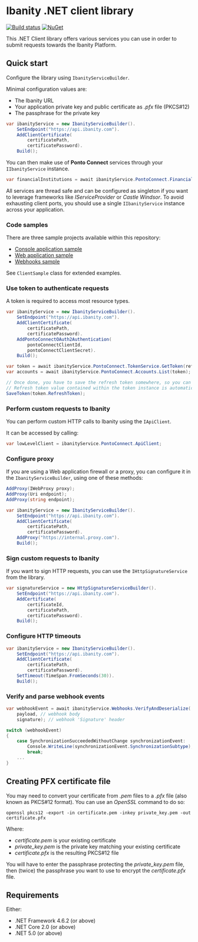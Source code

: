 # Ibanity .NET client library

[![Build status](https://github.com/ibanity/ibanity-dotnet/actions/workflows/ci.yaml/badge.svg)](https://github.com/ibanity/ibanity-dotnet/actions/workflows/ci.yaml)
[![NuGet](https://img.shields.io/nuget/v/Ibanity)](https://www.nuget.org/packages/Ibanity/)

This .NET Client library offers various services you can use in order to submit requests towards the Ibanity Platform.

## Quick start

Configure the library using `IbanityServiceBuilder`.

Minimal configuration values are:

- The Ibanity URL
- Your application private key and public certificate as _.pfx_ file (PKCS#12)
- The passphrase for the private key

```csharp
var ibanityService = new IbanityServiceBuilder().
    SetEndpoint("https://api.ibanity.com").
    AddClientCertificate(
        certificatePath,
        certificatePassword).
    Build();
```

You can then make use of **Ponto Connect** services through your `IIbanityService` instance.

```csharp
var financialInstitutions = await ibanityService.PontoConnect.FinancialInstitutions.List();
```

All services are thread safe and can be configured as singleton if you want to leverage frameworks like _IServiceProvider_ or _Castle Windsor_. To avoid exhausting client ports, you should use a single `IIbanityService` instance across your application.

### Code samples

There are three sample projects available within this repository:

- [Console application sample](https://github.com/ibanity/ibanity-dotnet/tree/master/samples/cli)
- [Web application sample](https://github.com/ibanity/ibanity-dotnet/tree/master/samples/webapp)
- [Webhooks sample](https://github.com/ibanity/ibanity-dotnet/tree/master/samples/webhooks)

See `ClientSample` class for extended examples.

### Use token to authenticate requests

A token is required to access most resource types.

```csharp
var ibanityService = new IbanityServiceBuilder().
    SetEndpoint("https://api.ibanity.com").
    AddClientCertificate(
        certificatePath,
        certificatePassword).
    AddPontoConnectOAuth2Authentication(
        pontoConnectClientId,
        pontoConnectClientSecret).
    Build();

var token = await ibanityService.PontoConnect.TokenService.GetToken(refreshToken);
var accounts = await ibanityService.PontoConnect.Accounts.List(token);

// Once done, you have to save the refresh token somewhere, so you can use it later to get another token.
// Refresh token value contained within the token instance is automatically updated from time to time.
SaveToken(token.RefreshToken);
```

### Perform custom requests to Ibanity

You can perform custom HTTP calls to Ibanity using the `IApiClient`.

It can be accessed by calling:

```csharp
var lowLevelClient = ibanityService.PontoConnect.ApiClient;
```

### Configure proxy

If you are using a Web application firewall or a proxy, you can configure it in the `IbanityServiceBuilder`, using one of these methods:

```csharp
AddProxy(IWebProxy proxy);
AddProxy(Uri endpoint);
AddProxy(string endpoint);
```

```csharp
var ibanityService = new IbanityServiceBuilder().
    SetEndpoint("https://api.ibanity.com").
    AddClientCertificate(
        certificatePath,
        certificatePassword).
    AddProxy("https://internal.proxy.com").
    Build();
```

### Sign custom requests to Ibanity

If you want to sign HTTP requests, you can use the `IHttpSignatureService` from the library.

```csharp
var signatureService = new HttpSignatureServiceBuilder().
    SetEndpoint("https://api.ibanity.com").
    AddCertificate(
        certificateId,
        certificatePath,
        certificatePassword).
    Build();
```

### Configure HTTP timeouts

```csharp
var ibanityService = new IbanityServiceBuilder().
    SetEndpoint("https://api.ibanity.com").
    AddClientCertificate(
        certificatePath,
        certificatePassword).
    SetTimeout(TimeSpan.FromSeconds(30)).
    Build();
```

### Verify and parse webhook events

```csharp
var webhookEvent = await ibanityService.Webhooks.VerifyAndDeserialize(
    payload, // webhook body
    signature); // webhook 'Signature' header

switch (webhookEvent)
{
    case SynchronizationSucceededWithoutChange synchronizationEvent:
        Console.WriteLine(synchronizationEvent.SynchronizationSubtype);
        break;
    ...
}
```

## Creating PFX certificate file

You may need to convert your certificate from _.pem_ files to a _.pfx_ file (also known as PKCS#12 format). You can use an _OpenSSL_ command to do so:

```
openssl pkcs12 -export -in certificate.pem -inkey private_key.pem -out certificate.pfx
```

Where:

- _certificate.pem_ is your existing certificate
- _private_key.pem_ is the private key matching your existing certificate
- _certificate.pfx_ is the resulting PKCS#12 file

You will have to enter the passphrase protecting the _private_key.pem_ file, then (twice) the passphrase you want to use to encrypt the _certificate.pfx_ file.

## Requirements

Either:

- .NET Framework 4.6.2 (or above)
- .NET Core 2.0 (or above)
- .NET 5.0 (or above)
